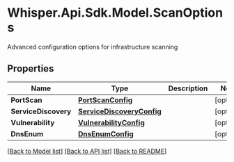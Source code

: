# Whisper.Api.Sdk.Model.ScanOptions
Advanced configuration options for infrastructure scanning

## Properties

Name | Type | Description | Notes
------------ | ------------- | ------------- | -------------
**PortScan** | [**PortScanConfig**](PortScanConfig.md) |  | [optional] 
**ServiceDiscovery** | [**ServiceDiscoveryConfig**](ServiceDiscoveryConfig.md) |  | [optional] 
**Vulnerability** | [**VulnerabilityConfig**](VulnerabilityConfig.md) |  | [optional] 
**DnsEnum** | [**DnsEnumConfig**](DnsEnumConfig.md) |  | [optional] 

[[Back to Model list]](../../README.md#documentation-for-models) [[Back to API list]](../../README.md#documentation-for-api-endpoints) [[Back to README]](../../README.md)

